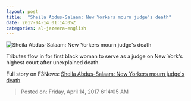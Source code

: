 ```yaml
---
layout: post
title:  "Sheila Abdus-Salaam: New Yorkers mourn judge's death"
date: 2017-04-14 01:14:05Z
categories: al-jazeera-english
---
```


![Sheila Abdus-Salaam: New Yorkers mourn judge's death](http://www.aljazeera.com/mritems/Images/2017/4/13/0ae33b7e8c3e4326a2373154076b6dc1_18.jpg)

Tributes flow in for first black woman to serve as a judge on New York's highest court after unexplained death.


Full story on F3News: [Sheila Abdus-Salaam: New Yorkers mourn judge's death](http://www.f3nws.com/n/XSWU2D)

> Posted on: Friday, April 14, 2017 6:14:05 AM
